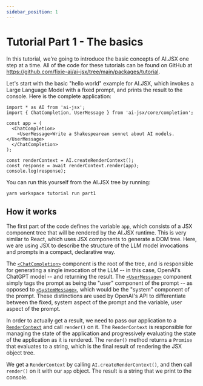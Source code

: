 ```yaml
---
sidebar_position: 1
---
```


# Tutorial Part 1 - The basics

In this tutorial, we're going to introduce the basic concepts of AI.JSX one step at
a time. All of the code for these tutorials can be found on GitHub at
https://github.com/fixie-ai/ai-jsx/tree/main/packages/tutorial.

Let's start with the basic "hello world" example for AI.JSX,
which invokes a Large Language Model with a fixed prompt, and
prints the result to the console. Here is the complete
application:

```tsx filename="packages/tutorial/src/completion.tsx"
import * as AI from 'ai-jsx';
import { ChatCompletion, UserMessage } from 'ai-jsx/core/completion';

const app = (
  <ChatCompletion>
    <UserMessage>Write a Shakespearean sonnet about AI models.</UserMessage>
  </ChatCompletion>
);

const renderContext = AI.createRenderContext();
const response = await renderContext.render(app);
console.log(response);
```

You can run this yourself from the AI.JSX tree by running:

```
yarn workspace tutorial run part1
```

## How it works

The first part of the code defines the variable `app`, which
consists of a JSX component tree that will be rendered by the
AI.JSX runtime. This is very similar to React, which uses
JSX components to generate a DOM tree. Here, we are using JSX
to describe the structure of the LLM model invocations and prompts
in a compact, declarative way.

The [`<ChatCompletion>`](../../api/modules/core_completion#ChatCompletion) component is the root of the tree, and is responsible
for generating a single invocation of the LLM -- in this case, OpenAI's
ChatGPT model -- and returning the result. The [`<UserMessage>`](../../api/modules/core_completion#usermessage) component
simply tags the prompt as being the "user" component of the prompt -- as opposed
to [`<SystemMessage>`](../../api/modules/core_completion#systemmessage), which would be the "system" component of the prompt. These
distinctions are used by OpenAI's API to differentiate between the fixed, system aspect
of the prompt and the variable, user aspect of the prompt.

In order to actually get a result, we need to pass our application to a
[`RenderContext`](../../api/interfaces/core_render.RenderContext) and call `render()` on it. The `RenderContext` is responsible
for managing the state of the application and progressively evaluating the state
of the application as it is rendered. The `render()` method returns a `Promise`
that evaluates to a string, which is the final result of rendering the JSX
object tree.

We get a `RenderContext` by calling `AI.createRenderContext()`, and then
call `render()` on it with our `app` object. The result is a string that
we print to the console.
